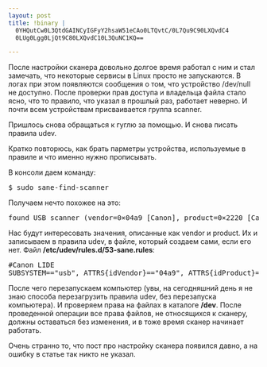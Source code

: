 ```yaml
--- 
layout: post
title: !binary |
  0YHQutCw0L3QtdGAINCyIGFyY2hsaW51eCAo0LTQvtC/0L7Qu9C90LXQvdC4
  0LUg0Lgg0LjQt9C80LXQvdC10L3QuNC1KQ==

---
```

После настройки сканера довольно долгое время работал с ним и стал замечать, что некоторые сервисы в Linux просто не запускаются. В логах при этом появляются сообщения о том, что устройство /dev/null не доступно. После проверки прав доступа и владельца файла стало ясно, что то правило, что указал в прошлый раз, работает неверно. И почти всем устройствам присваивается группа scanner.
<!--more-->
Пришлось снова обращаться к гуглю за помощью. И снова писать правила udev.

Кратко повторюсь, как брать парметры устройства, используемые в правиле и что именно нужно прописывать.

В консоли даем команду:
<pre>$ sudo sane-find-scanner</pre>

Получаем нечто похожее на это:
<pre>found USB scanner (vendor=0×04a9 [Canon], product=0×2220 [CanoScan], chip=LM9832/3) at libusb:004:002</pre>

Нас будут интересовать значения, описанные как vendor и product. Их и записываем в правила udev, в файле, который создаем сами, если его нет. Файл <strong>/etc/udev/rules.d/53-sane.rules</strong>:
<pre>#Canon LIDE
SUBSYSTEM=="usb", ATTRS&#123;idVendor}=="04a9", ATTRS&#123;idProduct}=="2220", MODE="0664", GROUP="scanner"</pre>

После чего перезапускаем компьютер (увы, на сегодняшний день я не знаю способа перезагрузить правила udev, без перезапуска компьютера). И проверяем права на файлах в каталоге <strong>/dev</strong>. После проведенной операции все права файлов, не относящихся к сканеру, должны оставаться без изменения, и в тоже время сканер начинает работать.

Очень странно то, что пост про настройку сканера появился давно, а на ошибку в статье так никто не указал.
